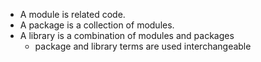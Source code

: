 - A module is related code.
- A package is a collection of modules.
- A library is a combination of modules and packages
	- package and library terms are used interchangeable

